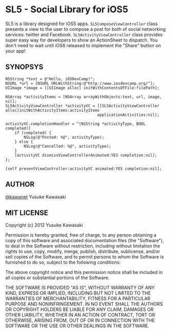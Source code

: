 SL5 - Social Library for iOS5
=============================

SL5 is a library designed for iOS5 apps.
`SL5ComposeViewController` class presents a view to the user to compose a post for both of social networking services: twitter and Facebook.
`SL5ActivityViewController` class provides super easy way for developers to show an ActionSheet to dispatch.
You don't need to wait until iOS6 released to implement the "Share" button on your app!

SYNOPSYS
--------
    
    NSString *text = @"Hello, iOSDevCamp!";
    NSURL *url = [NSURL URLWithString:@"http://www.iosdevcamp.org/"];
    UIImage *image = [[UIImage alloc] initWithContentsOfFile:filePath];

    NSArray *activityItems = [NSArray arrayWithObjects:text, url, image, nil];
    SL5ActivityViewController *activityVC = [[SL5ActivityViewController alloc]initWithActivityItems:activityItems
                                            applicationActivities:nil];
    
    activityVC.completionHandler = ^(NSString *activityType, BOOL completed){
        if (completed) {
            NSLog(@"Posted: %@", activityType);
        } else {
            NSLog(@"Cancelled: %@", activityType);
        }
        [activityVC dismissViewControllerAnimated:YES completion:nil];
    };

    [self presentViewController:activityVC animated:YES completion:nil];

AUTHOR
------

[@kawanet](http://twitter.com/kawanet) Yusuke Kawasaki

MIT LICENSE
----------

Copyright (c) 2012 Yusuke Kawasaki

Permission is hereby granted, free of charge, to any person obtaining a copy of this software and associated documentation files (the "Software"), to deal in the Software without restriction, including without limitation the rights to use, copy, modify, merge, publish, distribute, sublicense, and/or sell copies of the Software, and to permit persons to whom the Software is furnished to do so, subject to the following conditions:

The above copyright notice and this permission notice shall be included in all copies or substantial portions of the Software.

THE SOFTWARE IS PROVIDED "AS IS", WITHOUT WARRANTY OF ANY KIND, EXPRESS OR IMPLIED, INCLUDING BUT NOT LIMITED TO THE WARRANTIES OF MERCHANTABILITY, FITNESS FOR A PARTICULAR PURPOSE AND NONINFRINGEMENT. IN NO EVENT SHALL THE AUTHORS OR COPYRIGHT HOLDERS BE LIABLE FOR ANY CLAIM, DAMAGES OR OTHER LIABILITY, WHETHER IN AN ACTION OF CONTRACT, TORT OR OTHERWISE, ARISING FROM, OUT OF OR IN CONNECTION WITH THE SOFTWARE OR THE USE OR OTHER DEALINGS IN THE SOFTWARE.
